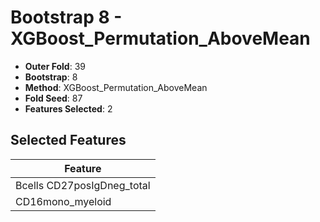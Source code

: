 # Bootstrap 8 - XGBoost_Permutation_AboveMean

- **Outer Fold**: 39
- **Bootstrap**: 8
- **Method**: XGBoost_Permutation_AboveMean
- **Fold Seed**: 87
- **Features Selected**: 2

## Selected Features

| Feature |
|---------|
| Bcells CD27posIgDneg_total |
| CD16mono_myeloid |
